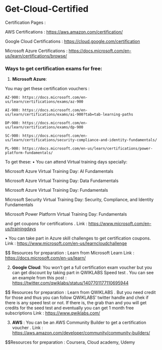 # Get-Cloud-Certified
Certification Pages :

AWS Certifications  :  https://aws.amazon.com/certification/

Google Cloud Certifications  : https://cloud.google.com/certification

Microsoft Azure Certifications : https://docs.microsoft.com/en-us/learn/certifications/browse/


### Ways to get certification exams for free:

1) **Microsoft Azure**:

You may get these certification vouchers :

    AZ-900: https://docs.microsoft.com/en-us/learn/certifications/exams/az-900

    AI-900: https://docs.microsoft.com/en-us/learn/certifications/exams/ai-900?tab=tab-learning-paths

    DP-900: https://docs.microsoft.com/en-us/learn/certifications/exams/dp-900
    
    SC-900: https://docs.microsoft.com/en-us/learn/certifications/security-compliance-and-identity-fundamentals/
    
    PL-900: https://docs.microsoft.com/en-us/learn/certifications/power-platform-fundamentals/

To get these:
•    You can attend Virtual training days specially:

 Microsoft Azure Virtual Training Day: AI Fundamentals

 Microsoft Azure Virtual Training Day: Data Fundamentals

 Microsoft Azure Virtual Training Day: Fundamentals 

 Microsoft Security Virtual Training Day: Security, Compliance, and Identity Fundamentals

 Microsoft Power Platform Virtual Training Day: Fundamentals

and get coupons for certifications . Link :      https://www.microsoft.com/en-us/trainingdays

•    You can take part in Azure skill challenges to get certification coupons. Link : https://www.microsoft.com/en-us/learncloudchallenge

 $$ Resources for preparation :
  Learn from Microsoft Learn 
  Link : https://docs.microsoft.com/en-us/learn/


2) **Google Cloud**:
     You won’t get a full certification exam voucher but you can get discount by taking part in     QWIKLABS Speed test . You can see an example from this post :
https://twitter.com/qwiklabs/status/1407701177110695944

$$ Resources for preparation :
 Learn from QWIKLABS . But you need credit for those and thus you can follow QWIKLABS’  twitter handle and chek if there is any speed test or not. If there is, the grab than and you will get credits for the seed test and eventually you can get 1 month free subscriptions
Link : https://www.qwiklabs.com/

3) **AWS** : You can be an AWS Community Builder to get a certification voucher . Link :   https://aws.amazon.com/developer/community/community-builders/

$$Resources for preparation :
Coursera, Cloud academy, Udemy
